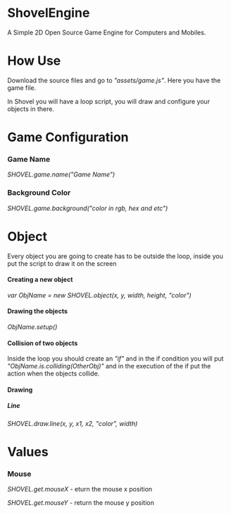 # ShovelEngine

A Simple 2D Open Source Game Engine for Computers and Mobiles.

# How Use

Download the source files and go to _"assets/game.js"_. Here you have the game file.

In Shovel you will have a loop script, you will draw and configure your objects in there.

# Game Configuration

### Game Name

_SHOVEL.game.name("Game Name")_

### Background Color

_SHOVEL.game.background("color in rgb, hex and etc")_

# Object

Every object you are going to create has to be outside the loop, inside you put the script to draw it on the screen

#### Creating a new object

_var ObjName = new SHOVEL.object(x, y, width, height, "color")_

#### Drawing the objects

_ObjName.setup()_

#### Collision of two objects

Inside the loop you should create an _"if"_ and in the if condition you will put _"ObjName.is.colliding(OtherObj)"_ and in the execution of the if put the action when the objects collide.

#### Drawing

##### Line

_SHOVEL.draw.line(x, y, x1, x2, "color", width)_

# Values

### Mouse

_SHOVEL.get.mouseX_  - eturn the mouse x position

_SHOVEL.get.mouseY_ - return the mouse y position

